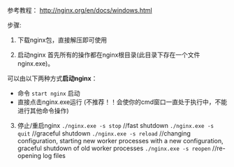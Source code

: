 参考教程：
http://nginx.org/en/docs/windows.html

步骤:
1. 下载nginx包，直接解压即可使用

2. 启动nginx
 首先所有的操作都在nginx根目录(此目录下存在一个文件nginx.exe)。

 可以由以下两种方式**启动nginx**：
 
 * 命令 `start nginx` 启动    
 * 直接点击nginx.exe运行 (不推荐！！会使你的cmd窗口一直处于执行中，不能进行其他命令操作)

3. 停止/重启nginx
   `./nginx.exe -s stop`	//fast shutdown
   `./nginx.exe -s quit`	//graceful shutdown
   `./nginx.exe -s reload`	//changing configuration, starting new worker processes with a new configuration, graceful shutdown of old worker processes
   `./nginx.exe -s reopen`	//re-opening log files
